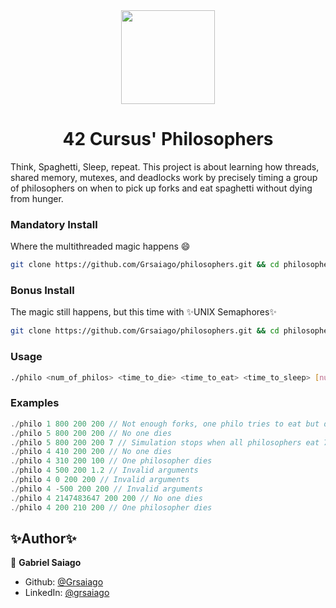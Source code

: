 <div align="center">
  <img src="https://user-images.githubusercontent.com/98427284/220205344-186f40c7-7e22-47be-a1ee-c873b157ee71.png" height="150" width="150"/>

</div>

<h1 align ="center">
  42 Cursus' Philosophers

</h1>
<p>Think, Spaghetti, Sleep, repeat. This project is about learning how threads, shared memory, mutexes, and deadlocks work by precisely timing a group of philosophers on when to pick up forks and eat spaghetti without dying from hunger.</p>

### Mandatory Install
Where the multithreaded magic happens 😄
```sh
git clone https://github.com/Grsaiago/philosophers.git && cd philosophers && cd philo && make
```

### Bonus Install
The magic still happens, but this time with ✨UNIX Semaphores✨
```sh
git clone https://github.com/Grsaiago/philosophers.git && cd philosophers && cd philo_bonus && make
```

### Usage

```sh
./philo <num_of_philos> <time_to_die> <time_to_eat> <time_to_sleep> [num_times_must_eat]
```

### Examples

```c
./philo 1 800 200 200 // Not enough forks, one philo tries to eat but dies out 😥
./philo 5 800 200 200 // No one dies
./philo 5 800 200 200 7 // Simulation stops when all philosophers eat 7 times
./philo 4 410 200 200 // No one dies
./philo 4 310 200 100 // One philosopher dies
./philo 4 500 200 1.2 // Invalid arguments
./philo 4 0 200 200 // Invalid arguments
./philo 4 -500 200 200 // Invalid arguments
./philo 4 2147483647 200 200 // No one dies
./philo 4 200 210 200 // One philosopher dies
```

## ✨Author✨

🧔 **Gabriel Saiago**
- Github: [@Grsaiago](https://github.com/Grsaiago)
- LinkedIn: [@grsaiago](https://www.linkedin.com/in/grsaiago/)
